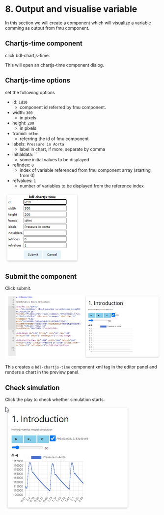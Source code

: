 # 8. Output and visualise variable

In this section we will create a component which will visualize a variable comming as output from fmu component.

## Chartjs-time component

click bdl-chartjs-time.

This will open an chartjs-time component dialog.

## Chartjs-time options

set the following options

* id: `id10`
  * component id referred by fmu component.
* width: `300`
  * in pixels
* height: `200`
  * in pixels
* fromid: `idfmi`
  * referring the id of fmu component
* labels: `Pressure in Aorta`
  * label in chart, if more, separate by comma
* initialdata: \`\`
  * some initial values to be displayed
* refindex: `0`
  * index of variable referenced from fmu component array (starting from 0)
* refvalues: `1`
  * number of variables to be displayed from the reference index

![EditorChart1](EditorChart1.png)

## Submit the component

Click submit.

![EditorChartPreview](EditorChartPreview.png)

This creates a `bdl-chartjs-time` component xml tag in the editor panel and renders a chart in the preview panel.

## Check simulation

Click the play  to check whether simulation starts.

![EditorChartPlay](EditorChartPlay.png)

